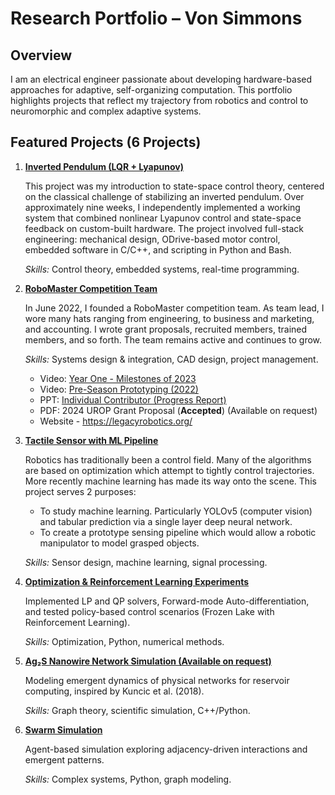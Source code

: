 # Research Portfolio – Von Simmons

## Overview
I am an electrical engineer passionate about developing hardware-based approaches for adaptive, self-organizing computation. This portfolio highlights projects that reflect my trajectory from robotics and control to neuromorphic and complex adaptive systems.

## Featured Projects (6 Projects)
1. **[Inverted Pendulum (LQR + Lyapunov)](https://github.com/vs65497/InvertedPendulum/blob/main/README.md)**

    This project was my introduction to state-space control theory, centered on the classical challenge of stabilizing an inverted pendulum. Over approximately nine weeks, I independently implemented a working system that combined nonlinear Lyapunov control and state-space feedback on custom-built hardware. The project involved full-stack engineering: mechanical design, ODrive-based motor control, embedded software in C/C++, and scripting in Python and Bash.

    *Skills:* Control theory, embedded systems, real-time programming.

2. **[RoboMaster Competition Team](https://www.youtube.com/watch?v=-XCVgsTe5O8)**  

    In June 2022, I founded a RoboMaster competition team. As team lead, I wore many hats ranging from engineering, to business and marketing, and accounting. I wrote grant proposals, recruited members, trained members, and so forth. The team remains active and continues to grow.

   *Skills:* Systems design & integration, CAD design, project management.	
    - Video: [Year One - Milestones of 2023](https://www.youtube.com/watch?v=-XCVgsTe5O8)
    - Video: [Pre-Season Prototyping (2022)](https://www.youtube.com/watch?v=7hT9oZhGcco)
    - PPT: [Individual Contributor (Progress Report)](https://drive.google.com/file/d/1cgP-LLTiAtr5jk4ZOi2hmmDbhJTNPWQP/view?usp=drive_link)
    - PDF: 2024 UROP Grant Proposal (**Accepted**) (Available on request)
    - Website - https://legacyrobotics.org/

3. **[Tactile Sensor with ML Pipeline](https://github.com/vs65497/Tactile-Sensor)**  

    Robotics has traditionally been a control field. Many of the algorithms are based on optimization which attempt to tightly control trajectories. More recently machine learning has made its way onto the scene. This project serves 2 purposes:
    - To study machine learning. Particularly YOLOv5 (computer vision) and tabular prediction via a single layer deep neural network.
    - To create a prototype sensing pipeline which would allow a robotic manipulator to model grasped objects.
  
    *Skills:* Sensor design, machine learning, signal processing.

4. **[Optimization & Reinforcement Learning Experiments](https://github.com/vs65497/Optimizers/blob/main/OptSummary.ipynb)**  

    Implemented LP and QP solvers, Forward-mode Auto-differentiation, and tested policy-based control scenarios (Frozen Lake with Reinforcement Learning).  
  
    *Skills:* Optimization, Python, numerical methods.

6. **[Ag₂S Nanowire Network Simulation (Available on request)](https://github.com/vs65497/Portfolio/#)**  

    Modeling emergent dynamics of physical networks for reservoir computing, inspired by Kuncic et al. (2018).  
  
    *Skills:* Graph theory, scientific simulation, C++/Python.

8. **[Swarm Simulation](https://github.com/vs65497/Swarm-Coordinated-Control)**  

    Agent-based simulation exploring adjacency-driven interactions and emergent patterns.  
  
    *Skills:* Complex systems, Python, graph modeling.
